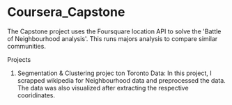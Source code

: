 # Coursera_Capstone
The Capstone project uses the Foursquare location API to solve the 'Battle of Neighbourhood analysis'. This runs majors analysis to compare similar communities.


Projects
1. Segmentation & Clustering projec ton Toronto Data: In this project, I scrapped wikipedia for Neighbourhood data and preprocessed the data. The data was also visualized after extracting the respective cooridinates.